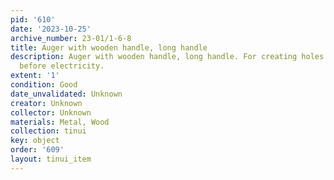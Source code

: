```yaml
---
pid: '610'
date: '2023-10-25'
archive_number: 23-01/1-6-8
title: Auger with wooden handle, long handle
description: Auger with wooden handle, long handle. For creating holes for fencing
  before electricity.
extent: '1'
condition: Good
date_unvalidated: Unknown
creator: Unknown
collector: Unknown
materials: Metal, Wood
collection: tinui
key: object
order: '609'
layout: tinui_item
---
```

